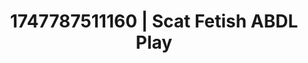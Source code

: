 ---
categories:
- Mutual desire
- Nerdy seduction
- Facial finish
- Punk lovers
- Hog tying
image: /assets/images/1747787511160.jpg
layout: post
seo:
  description: Featured content with high-quality Scat Fetish, ABDL Play. HD images
    available.
  keywords: Scat Fetish, ABDL Play
  og_image: /assets/images/1747787511160.jpg
  schema_type: VisualArtwork
tags:
- ABDL Play
- Scat Fetish
- '#1747787511160'
title: 1747787511160 | Scat Fetish ABDL Play
---